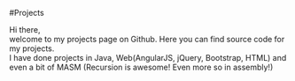 #Projects

Hi there, <br> welcome to my projects page on Github. Here you can find source code for my projects. <br> 
I have done projects in Java, Web(AngularJS, jQuery, Bootstrap, HTML) and even a bit of MASM (Recursion is awesome! Even more so in assembly!) 
